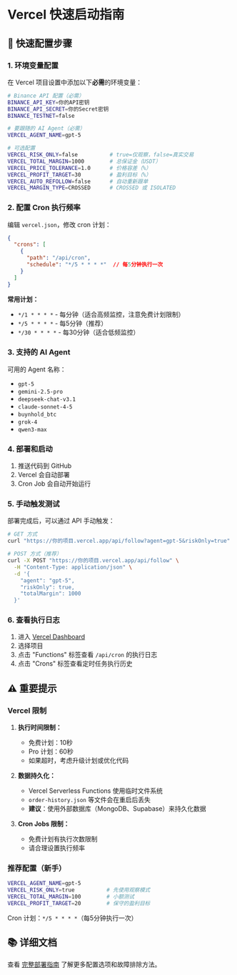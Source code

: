 # Vercel 快速启动指南

## 🚀 快速配置步骤

### 1. 环境变量配置

在 Vercel 项目设置中添加以下**必需**的环境变量：

```bash
# Binance API 配置（必需）
BINANCE_API_KEY=你的API密钥
BINANCE_API_SECRET=你的Secret密钥
BINANCE_TESTNET=false

# 要跟随的 AI Agent（必需）
VERCEL_AGENT_NAME=gpt-5

# 可选配置
VERCEL_RISK_ONLY=false          # true=仅观察，false=真实交易
VERCEL_TOTAL_MARGIN=1000        # 总保证金（USDT）
VERCEL_PRICE_TOLERANCE=1.0      # 价格容差（%）
VERCEL_PROFIT_TARGET=30         # 盈利目标（%）
VERCEL_AUTO_REFOLLOW=false      # 自动重新跟单
VERCEL_MARGIN_TYPE=CROSSED      # CROSSED 或 ISOLATED
```

### 2. 配置 Cron 执行频率

编辑 `vercel.json`，修改 cron 计划：

```json
{
  "crons": [
    {
      "path": "/api/cron",
      "schedule": "*/5 * * * *"  // 每5分钟执行一次
    }
  ]
}
```

**常用计划：**
- `*/1 * * * *` - 每分钟（适合高频监控，注意免费计划限制）
- `*/5 * * * *` - 每5分钟（推荐）
- `*/30 * * * *` - 每30分钟（适合低频监控）

### 3. 支持的 AI Agent

可用的 Agent 名称：
- `gpt-5`
- `gemini-2.5-pro`
- `deepseek-chat-v3.1`
- `claude-sonnet-4-5`
- `buynhold_btc`
- `grok-4`
- `qwen3-max`

### 4. 部署和启动

1. 推送代码到 GitHub
2. Vercel 会自动部署
3. Cron Job 会自动开始运行

### 5. 手动触发测试

部署完成后，可以通过 API 手动触发：

```bash
# GET 方式
curl "https://你的项目.vercel.app/api/follow?agent=gpt-5&riskOnly=true"

# POST 方式（推荐）
curl -X POST "https://你的项目.vercel.app/api/follow" \
  -H "Content-Type: application/json" \
  -d '{
    "agent": "gpt-5",
    "riskOnly": true,
    "totalMargin": 1000
  }'
```

### 6. 查看执行日志

1. 进入 [Vercel Dashboard](https://vercel.com/dashboard)
2. 选择项目
3. 点击 "Functions" 标签查看 `/api/cron` 的执行日志
4. 点击 "Crons" 标签查看定时任务执行历史

## ⚠️ 重要提示

### Vercel 限制

1. **执行时间限制：**
   - 免费计划：10秒
   - Pro 计划：60秒
   - 如果超时，考虑升级计划或优化代码

2. **数据持久化：**
   - Vercel Serverless Functions 使用临时文件系统
   - `order-history.json` 等文件会在重启后丢失
   - **建议**：使用外部数据库（MongoDB、Supabase）来持久化数据

3. **Cron Jobs 限制：**
   - 免费计划有执行次数限制
   - 请合理设置执行频率

### 推荐配置（新手）

```bash
VERCEL_AGENT_NAME=gpt-5
VERCEL_RISK_ONLY=true          # 先使用观察模式
VERCEL_TOTAL_MARGIN=100        # 小额测试
VERCEL_PROFIT_TARGET=20        # 保守的盈利目标
```

Cron 计划：`*/5 * * * *`（每5分钟执行一次）

## 📚 详细文档

查看 [完整部署指南](./vercel-deployment.md) 了解更多配置选项和故障排除方法。

